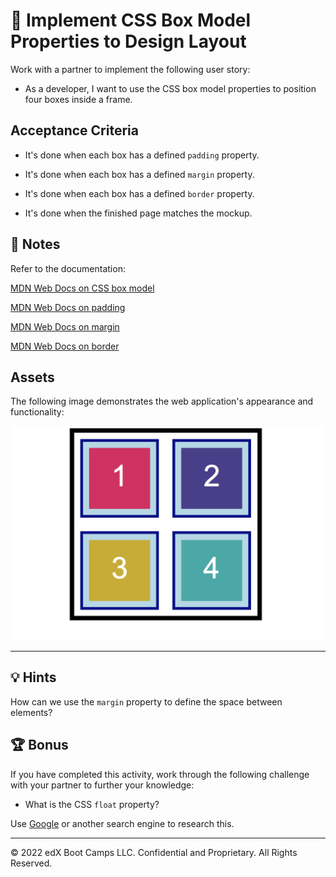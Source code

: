 # 📖 Implement CSS Box Model Properties to Design Layout
Work with a partner to implement the following user story:

* As a developer, I want to use the CSS box model properties to position four boxes inside a frame.

## Acceptance Criteria

* It's done when each box has a defined `padding` property.

* It's done when each box has a defined `margin` property.

* It's done when each box has a defined `border` property.

* It's done when the finished page matches the mockup.

## 📝 Notes

Refer to the documentation:

[MDN Web Docs on CSS box model](https://developer.mozilla.org/en-US/docs/Web/CSS/CSS_Box_Model)

[MDN Web Docs on padding](https://developer.mozilla.org/en-US/docs/Web/CSS/padding)

[MDN Web Docs on margin](https://developer.mozilla.org/en-US/docs/Web/CSS/margin)

[MDN Web Docs on border](https://developer.mozilla.org/en-US/docs/Web/CSS/border)

## Assets

The following image demonstrates the web application's appearance and functionality:

![Four numbered, differently colored boxes appear evenly spaced inside a larger box.](./assets/image-1.png)

---

## 💡 Hints

How can we use the `margin` property to define the space between elements?

## 🏆 Bonus

If you have completed this activity, work through the following challenge with your partner to further your knowledge:

* What is the CSS `float` property?

Use [Google](https://www.google.com) or another search engine to research this.

---
© 2022 edX Boot Camps LLC. Confidential and Proprietary. All Rights Reserved.
